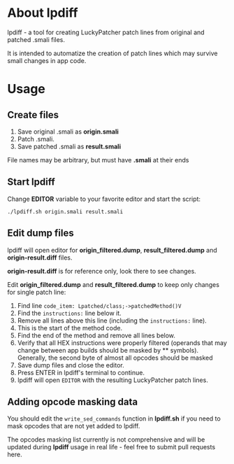 # About lpdiff

lpdiff - a tool for creating LuckyPatcher patch lines from original and patched .smali files.

It is intended to automatize the creation of patch lines which may survive small changes in app code.

# Usage

## Create files

1. Save original .smali as **origin.smali**
2. Patch .smali.
3. Save patched .smali as **result.smali**

File names may be arbitrary, but must have **.smali** at their ends


## Start lpdiff

Change **EDITOR** variable to your favorite editor and start the script:

`./lpdiff.sh origin.smali result.smali`

## Edit dump files

lpdiff will open editor for **origin_filtered.dump**,  **result_filtered.dump** and **origin-result.diff** files.

**origin-result.diff**  is for reference only, look there to see changes.

Edit **origin_filtered.dump** and **result_filtered.dump**  to keep only changes for single patch line:

1. Find line `code_item: Lpatched/class;->patchedMethod()V`
2. Find the `instructions:` line below it.
3. Remove all lines above this line (including the `instructions:` line).
4. This is the start of the method code.
5. Find the end of the method and remove all lines below.
6. Verify that all HEX instructions were properly filtered (operands that may change between app builds should be masked by ** symbols). Generally, the second byte of almost all opcodes should be masked
7. Save dump files and close the editor.
8. Press ENTER in lpdiff's terminal to continue.
9. lpdiff will open `EDITOR` with the resulting LuckyPatcher patch lines.

## Adding opcode masking data

You should edit the `write_sed_commands` function in **lpdiff.sh** if you need to mask opcodes that are not yet added to lpdiff.

The opcodes masking list currently is not comprehensive and will be updated during **lpdiff** usage in real life - feel free to submit pull requests here.


